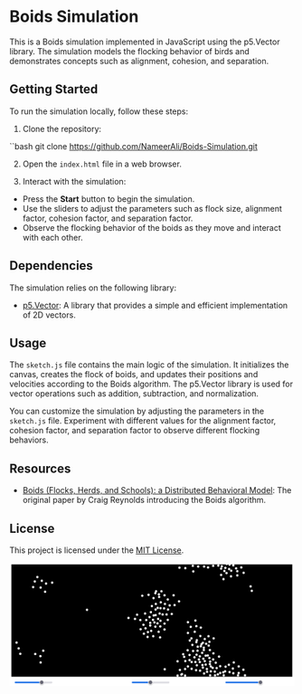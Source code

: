 # Boids Simulation

This is a Boids simulation implemented in JavaScript using the p5.Vector library. The simulation models the flocking behavior of birds and demonstrates concepts such as alignment, cohesion, and separation.

## Getting Started

To run the simulation locally, follow these steps:

1. Clone the repository:

``bash
git clone https://github.com/NameerAli/Boids-Simulation.git


2. Open the `index.html` file in a web browser.

3. Interact with the simulation:
- Press the **Start** button to begin the simulation.
- Use the sliders to adjust the parameters such as flock size, alignment factor, cohesion factor, and separation factor.
- Observe the flocking behavior of the boids as they move and interact with each other.

## Dependencies

The simulation relies on the following library:

- [p5.Vector](https://p5js.org/reference/#/p5.Vector): A library that provides a simple and efficient implementation of 2D vectors.

## Usage

The `sketch.js` file contains the main logic of the simulation. It initializes the canvas, creates the flock of boids, and updates their positions and velocities according to the Boids algorithm. The p5.Vector library is used for vector operations such as addition, subtraction, and normalization.

You can customize the simulation by adjusting the parameters in the `sketch.js` file. Experiment with different values for the alignment factor, cohesion factor, and separation factor to observe different flocking behaviors.

## Resources

- [Boids (Flocks, Herds, and Schools): a Distributed Behavioral Model](https://www.red3d.com/cwr/boids/): The original paper by Craig Reynolds introducing the Boids algorithm.

## License

This project is licensed under the [MIT License](LICENSE).

![Park Simulation](boids.png)

